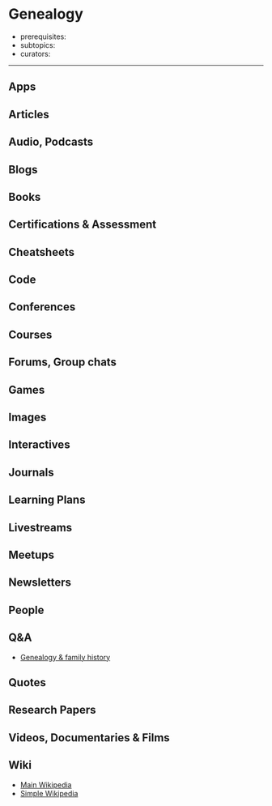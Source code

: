 # Genealogy

- prerequisites:
- subtopics:
- curators:

------

## Apps

## Articles

## Audio, Podcasts

## Blogs

## Books

## Certifications & Assessment

## Cheatsheets

## Code

## Conferences

## Courses

## Forums, Group chats

## Games

## Images

## Interactives

## Journals

## Learning Plans

## Livestreams

## Meetups

## Newsletters

## People

## Q&A

- [Genealogy & family history](https://genealogy.stackexchange.com)

## Quotes

## Research Papers

## Videos, Documentaries & Films

## Wiki

- [Main Wikipedia](https://en.wikipedia.org/wiki/Genealogy)
- [Simple Wikipedia](https://simple.wikipedia.org/wiki/Genealogy)

